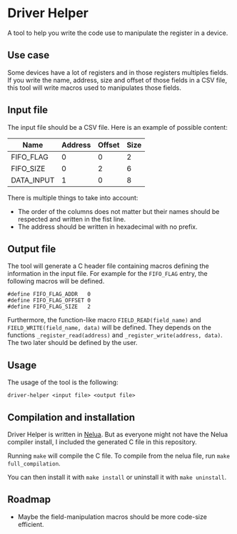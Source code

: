 # Driver Helper

A tool to help you write the code use to manipulate the register in a device.

## Use case

Some devices have a lot of registers and in those registers multiples fields. If you write the name, address, size and offset of those fields in a CSV file, this tool will write macros used to manipulates those fields.

## Input file

The input file should be a CSV file. Here is an example of possible content:

| Name        | Address | Offset | Size |
|-------------|---------|--------|------|
| FIFO\_FLAG  | 0       | 0      | 2    |
| FIFO\_SIZE  | 0       | 2      | 6    |
| DATA\_INPUT | 1       | 0      | 8    |

There is multiple things to take into account:
* The order of the columns does not matter but their names should be respected and written in the fist line.
* The address should be written in hexadecimal with no prefix.

## Output file

The tool will generate a C header file containing macros defining the information in the input file. For example for the `FIFO_FLAG` entry, the following macros will be defined.

 ```
#define FIFO_FLAG_ADDR   0
#define FIFO_FLAG_OFFSET 0
#define FIFO_FLAG_SIZE   2
```

Furthermore, the function-like macro `FIELD_READ(field_name)` and `FIELD_WRITE(field_name, data)` will be defined. They depends on the functions `_register_read(address)` and `_register_write(address, data)`. The two later should be defined by the user.

## Usage

The usage of the tool is the following: 

```
driver-helper <input file> <output file>
```

## Compilation and installation

Driver Helper is written in [Nelua](https://nelua.io). But as everyone might not have the Nelua compiler install, I included the generated C file in this repository.

Running `make` will compile the C file. To compile from the nelua file, run `make full_compilation`.

You can then install it with `make install` or uninstall it with `make uninstall`.

## Roadmap

* Maybe the field-manipulation macros should be more code-size efficient.

